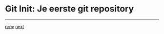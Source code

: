 # Git Init: Je eerste git repository


---
[prev](../getting_started/04_wat_is_een_git_repo.md)
[next](../README.md)


